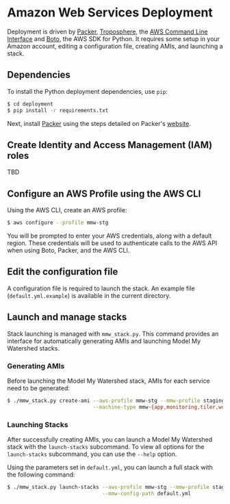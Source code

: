 # Amazon Web Services Deployment

Deployment is driven by [Packer](https://www.packer.io), [Troposphere](https://github.com/cloudtools/troposphere), the [AWS Command Line Interface](http://aws.amazon.com/cli/) and [Boto](http://aws.amazon.com/cli/), the AWS SDK for Python. It requires some setup in your Amazon account, editing a configuration file, creating AMIs, and launching a stack.

## Dependencies

To install the Python deployment dependencies, use `pip`:

```bash
$ cd deployment
$ pip install -r requirements.txt
```

Next, install [Packer](https://packer.io/) using the steps detailed on Packer's [website](https://packer.io/downloads.html).

## Create Identity and Access Management (IAM) roles

TBD

## Configure an AWS Profile using the AWS CLI

Using the AWS CLI, create an AWS profile:

```bash
$ aws configure --profile mmw-stg
```

You will be prompted to enter your AWS credentials, along with a default region. These credentials will be used to authenticate calls to the AWS API when using Boto, Packer, and the AWS CLI.

## Edit the configuration file

A configuration file is required to launch the stack. An example file (`default.yml.example`) is available in the current directory.

## Launch and manage stacks

Stack launching is managed with `mmw_stack.py`. This command provides an interface for automatically generating AMIs and launching Model My Watershed stacks.

### Generating AMIs

Before launching the Model My Watershed stack, AMIs for each service need to be generated:


```bash
$ ./mmw_stack.py create-ami --aws-profile mmw-stg --mmw-profile staging \
                            --machine-type mmw-{app,monitoring,tiler,worker}
```

### Launching Stacks

After successfully creating AMIs, you can launch a Model My Watershed stack with the `launch-stacks` subcommand. To view all options for the `launch-stacks` subcommand, you can use the `--help` option.

Using the parameters set in `default.yml`, you can launch a full stack with the following command:

```bash
$ ./mmw_stack.py launch-stacks --aws-profile mmw-stg --mmw-profile staging \
                               --mmw-config-path default.yml
```
